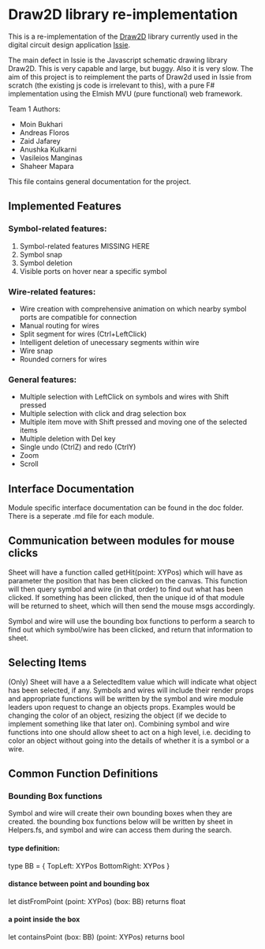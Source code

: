 # Draw2D library re-implementation
This is a re-implementation of the [Draw2D](http://www.draw2d.org/draw2d/) library currently used in the digital circuit design application [Issie](https://github.com/tomcl/issie).

The main defect in Issie is the Javascript schematic drawing library Draw2D. This is very capable and large, but buggy. Also it is very slow. The aim of this project is to reimplement the parts of Draw2d used in Issie from scratch (the existing js code is irrelevant to this), with a pure F# implementation using the Elmish MVU (pure functional) web framework.


Team 1 Authors: 
- Moin Bukhari
- Andreas Floros
- Zaid Jafarey
- Anushka Kulkarni
- Vasileios Manginas
- Shaheer Mapara


This file contains general documentation for the project.

## Implemented Features
### Symbol-related features:
1. Symbol-related features MISSING HERE
2. Symbol snap
3. Symbol deletion
4. Visible ports on hover near a specific symbol

### Wire-related features:
- Wire creation with comprehensive animation on which nearby symbol ports are compatible for connection
- Manual routing for wires
- Split segment for wires (Ctrl+LeftClick)
- Intelligent deletion of unecessary segments within wire
- Wire snap
- Rounded corners for wires

### General features:
- Multiple selection with LeftClick on symbols and wires with Shift pressed
- Multiple selection with click and drag selection box
- Multiple item move with Shift pressed and moving one of the selected items
- Multiple deletion with Del key
- Single undo (CtrlZ) and redo (CtrlY)
- Zoom
- Scroll

## Interface Documentation

Module specific interface documentation can be found in the doc folder. There is a seperate .md file for each module.


## Communication between modules for mouse clicks
Sheet will have a function called getHit(point: XYPos) which will have as parameter the position that has been clicked on the canvas. This function will then query symbol and wire (in that order) to find out what has been clicked. If something has been clicked, then the unique id of that module will be returned to sheet, which will then send the mouse msgs accordingly.

Symbol and wire will use the bounding box functions to perform a search to find out which symbol/wire has been clicked, and return that information to sheet.

## Selecting Items
(Only) Sheet will have a a SelectedItem value which will indicate what object has been selected, if any.
Symbols and wires will include their render props and appropriate functions will be written by the symbol and wire module leaders upon request to change an objects props.
Examples would be changing the color of an object, resizing the object (if we decide to implement something like that later on).
Combining symbol and wire functions into one should allow sheet to act on a high level, i.e. deciding to color an object without going into the details of whether it is a symbol or a wire.

## Common Function Definitions

### Bounding Box functions

Symbol and wire will create their own bounding boxes when they are created. 
the bounding box functions below will be written by sheet in Helpers.fs, and symbol and wire can access them during the search.

#### type definition:
type BB = 
{
  TopLeft: XYPos
  BottomRight: XYPos
}

#### distance between point and bounding box 
let distFromPoint (point: XYPos) (box: BB) 
returns float

#### a point inside the box 
let containsPoint  (box: BB) (point: XYPos) 
returns bool




